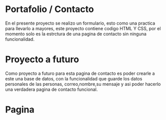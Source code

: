 # Portafolio / Contacto

En el presente proyecto se realizo un formulario, esto como una practica para llevarlo a mayores, este proyecto contiene codigo HTML Y CSS, por el momento solo es la estrctura de una pagina de contacto sin ninguna funcionalidad.

# Proyecto a futuro

Como proyecto a futuro para esta pagina de contacto es poder crearle a este una base de datos, con la funcionalidad que guarde los datos personales de las personas, correo,nombre,su mensaje y asi poder hacerlo una verdadera pagina de contacto funcional.

# Pagina


